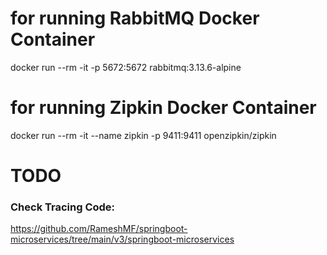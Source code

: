 # for running RabbitMQ Docker Container
docker run --rm -it -p 5672:5672 rabbitmq:3.13.6-alpine

# for running Zipkin Docker Container
docker run --rm -it --name zipkin -p 9411:9411 openzipkin/zipkin

# TODO 
### Check Tracing Code: 
https://github.com/RameshMF/springboot-microservices/tree/main/v3/springboot-microservices
